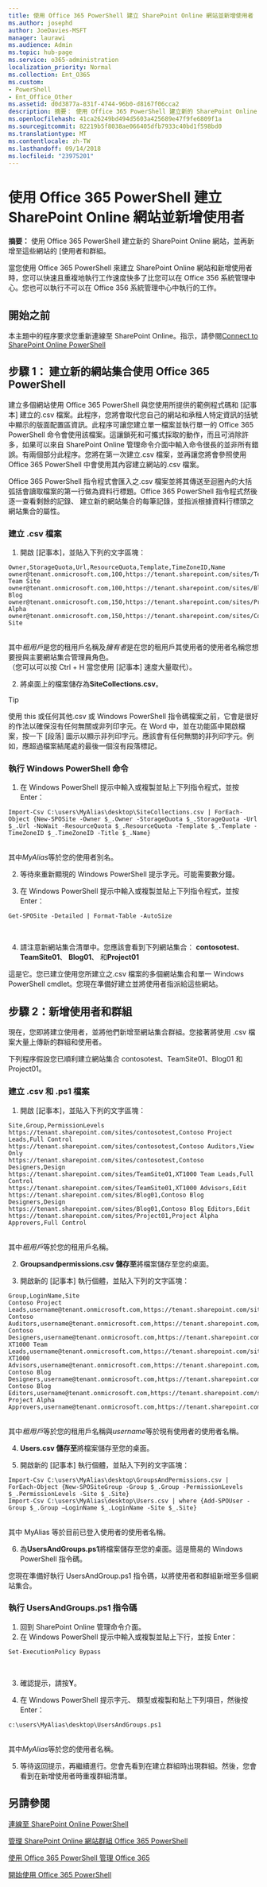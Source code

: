 ```yaml
---
title: 使用 Office 365 PowerShell 建立 SharePoint Online 網站並新增使用者
ms.author: josephd
author: JoeDavies-MSFT
manager: laurawi
ms.audience: Admin
ms.topic: hub-page
ms.service: o365-administration
localization_priority: Normal
ms.collection: Ent_O365
ms.custom:
- PowerShell
- Ent_Office_Other
ms.assetid: d0d3877a-831f-4744-96b0-d8167f06cca2
description: 摘要： 使用 Office 365 PowerShell 建立新的 SharePoint Online 網站，並再新增至這些網站的 [使用者和群組。
ms.openlocfilehash: 41ca26249bd494d5603a425689e47f9fe6809f1a
ms.sourcegitcommit: 82219b5f8038ae066405dfb7933c40bd1f598bd0
ms.translationtype: MT
ms.contentlocale: zh-TW
ms.lasthandoff: 09/14/2018
ms.locfileid: "23975201"
---
```

# <a name="create-sharepoint-online-sites-and-add-users-with-office-365-powershell"></a>使用 Office 365 PowerShell 建立 SharePoint Online 網站並新增使用者

 **摘要：** 使用 Office 365 PowerShell 建立新的 SharePoint Online 網站，並再新增至這些網站的 [使用者和群組。

當您使用 Office 365 PowerShell 來建立 SharePoint Online 網站和新增使用者時，您可以快速且重複地執行工作速度快多了比您可以在 Office 356 系統管理中心。您也可以執行不可以在 Office 356 系統管理中心中執行的工作。 

## <a name="before-you-begin"></a>開始之前

本主題中的程序要求您重新連線至 SharePoint Online。指示，請參閱[Connect to SharePoint Online PowerShell](https://docs.microsoft.com/en-us/powershell/sharepoint/sharepoint-online/connect-sharepoint-online?view=sharepoint-ps)

## <a name="step-1-create-new-site-collections-using-office-365-powershell"></a>步驟 1： 建立新的網站集合使用 Office 365 PowerShell

建立多個網站使用 Office 365 PowerShell 與您使用所提供的範例程式碼和 [記事本] 建立的.csv 檔案。此程序，您將會取代您自己的網站和承租人特定資訊的括號中顯示的版面配置區資訊。此程序可讓您建立單一檔案並執行單一的 Office 365 PowerShell 命令會使用該檔案。這讓鎖死和可攜式採取的動作，而且可消除許多，如果可以來自 SharePoint Online 管理命令介面中輸入命令很長的並非所有錯誤。有兩個部分此程序。您將在第一次建立.csv 檔案，並再讓您將會參照使用 Office 365 PowerShell 中會使用其內容建立網站的.csv 檔案。

Office 365 PowerShell 指令程式會匯入之.csv 檔案並將其傳送至迴圈內的大括弧括會讀取檔案的第一行做為資料行標題。Office 365 PowerShell 指令程式然後逐一查看剩餘的記錄、 建立新的網站集合的每筆記錄，並指派根據資料行標頭之網站集合的屬性。

### <a name="create-a-csv-file"></a>建立 .csv 檔案

1. 開啟 [記事本]，並貼入下列的文字區塊：<br/>

```
Owner,StorageQuota,Url,ResourceQuota,Template,TimeZoneID,Name
owner@tenant.onmicrosoft.com,100,https://tenant.sharepoint.com/sites/TeamSite01,25,EHS#1,10,Contoso Team Site
owner@tenant.onmicrosoft.com,100,https://tenant.sharepoint.com/sites/Blog01,25,BLOG#0,10,Contoso Blog
owner@tenant.onmicrosoft.com,150,https://tenant.sharepoint.com/sites/Project01,25,PROJECTSITE#0,10,Project Alpha
owner@tenant.onmicrosoft.com,150,https://tenant.sharepoint.com/sites/Community01,25,COMMUNITY#0,10,Community Site
```
<br/>其中*租用戶*是您的租用戶名稱及*擁有者*是在您的租用戶其使用者的使用者名稱您想要授與主要網站集合管理員角色。<br/>（您可以可以按 Ctrl + H 當您使用 [記事本] 速度大量取代）。<br/>

2. 將桌面上的檔案儲存為**SiteCollections.csv**。<br/>

> [!TIP]
> 使用 this 或任何其他.csv 或 Windows PowerShell 指令碼檔案之前，它會是很好的作法以確保沒有任何無關或非列印字元。在 Word 中，並在功能區中開啟檔案，按一下 [段落] 圖示以顯示非列印字元。應該會有任何無關的非列印字元。例如，應超過檔案結尾處的最後一個沒有段落標記。

### <a name="run-the-windows-powershell-command"></a>執行 Windows PowerShell 命令

1. 在 Windows PowerShell 提示中輸入或複製並貼上下列指令程式，並按 Enter：<br/>
```
Import-Csv C:\users\MyAlias\desktop\SiteCollections.csv | ForEach-Object {New-SPOSite -Owner $_.Owner -StorageQuota $_.StorageQuota -Url $_.Url -NoWait -ResourceQuota $_.ResourceQuota -Template $_.Template -TimeZoneID $_.TimeZoneID -Title $_.Name}
```
<br/>其中*MyAlias*等於您的使用者別名。<br/>

2. 等待來重新顯現的 Windows PowerShell 提示字元。可能需要數分鐘。<br/>

3. 在 Windows PowerShell 提示中輸入或複製並貼上下列指令程式，並按 Enter：<br/>

```
Get-SPOSite -Detailed | Format-Table -AutoSize
```
<br/>

4. 請注意新網站集合清單中。您應該會看到下列網站集合： **contosotest**、 **TeamSite01**、 **Blog01**、 和**Project01**

這是它。您已建立使用您所建立之.csv 檔案的多個網站集合和單一 Windows PowerShell cmdlet。您現在準備好建立並將使用者指派給這些網站。

## <a name="step-2-add-users-and-groups"></a>步驟 2：新增使用者和群組

現在，您即將建立使用者，並將他們新增至網站集合群組。您接著將使用 .csv 檔案大量上傳新的群組和使用者。

下列程序假設您已順利建立網站集合 contosotest、TeamSite01、Blog01 和 Project01。

### <a name="create-csv-and-ps1-files"></a>建立 .csv 和 .ps1 檔案

1. 開啟 [記事本]，並貼入下列的文字區塊：<br/>
```
Site,Group,PermissionLevels
https://tenant.sharepoint.com/sites/contosotest,Contoso Project Leads,Full Control
https://tenant.sharepoint.com/sites/contosotest,Contoso Auditors,View Only
https://tenant.sharepoint.com/sites/contosotest,Contoso Designers,Design
https://tenant.sharepoint.com/sites/TeamSite01,XT1000 Team Leads,Full Control
https://tenant.sharepoint.com/sites/TeamSite01,XT1000 Advisors,Edit
https://tenant.sharepoint.com/sites/Blog01,Contoso Blog Designers,Design
https://tenant.sharepoint.com/sites/Blog01,Contoso Blog Editors,Edit
https://tenant.sharepoint.com/sites/Project01,Project Alpha Approvers,Full Control
```
<br/>其中*租用戶*等於您的租用戶名稱。<br/>

2. **Groupsandpermissions.csv 儲存至**將檔案儲存至您的桌面。<br/>

3. 開啟新的 [記事本] 執行個體，並貼入下列的文字區塊：<br/>

```
Group,LoginName,Site
Contoso Project Leads,username@tenant.onmicrosoft.com,https://tenant.sharepoint.com/sites/contosotest
Contoso Auditors,username@tenant.onmicrosoft.com,https://tenant.sharepoint.com/sites/contosotest
Contoso Designers,username@tenant.onmicrosoft.com,https://tenant.sharepoint.com/sites/contosotest
XT1000 Team Leads,username@tenant.onmicrosoft.com,https://tenant.sharepoint.com/sites/TeamSite01
XT1000 Advisors,username@tenant.onmicrosoft.com,https://tenant.sharepoint.com/sites/TeamSite01
Contoso Blog Designers,username@tenant.onmicrosoft.com,https://tenant.sharepoint.com/sites/Blog01
Contoso Blog Editors,username@tenant.onmicrosoft.com,https://tenant.sharepoint.com/sites/Blog01
Project Alpha Approvers,username@tenant.onmicrosoft.com,https://tenant.sharepoint.com/sites/Project01
```
<br/>其中*租用戶*等於您的租用戶名稱與*username*等於現有使用者的使用者名稱。<br/>

4. **Users.csv 儲存至**將檔案儲存至您的桌面。<br/>

5. 開啟新的 [記事本] 執行個體，並貼入下列的文字區塊：<br/>

```
Import-Csv C:\users\MyAlias\desktop\GroupsAndPermissions.csv | ForEach-Object {New-SPOSiteGroup -Group $_.Group -PermissionLevels $_.PermissionLevels -Site $_.Site}
Import-Csv C:\users\MyAlias\desktop\Users.csv | where {Add-SPOUser -Group $_.Group –LoginName $_.LoginName -Site $_.Site}
```
<br/>其中 MyAlias 等於目前已登入使用者的使用者名稱。<br/>

6. 為**UsersAndGroups.ps1**將檔案儲存至您的桌面。這是簡易的 Windows PowerShell 指令碼。

您現在準備好執行 UsersAndGroup.ps1 指令碼，以將使用者和群組新增至多個網站集合。

### <a name="run-usersandgroupsps1-script"></a>執行 UsersAndGroups.ps1 指令碼

1. 回到 SharePoint Online 管理命令介面。<br/>
2. 在 Windows PowerShell 提示中輸入或複製並貼上下行，並按 Enter：<br/>
```
Set-ExecutionPolicy Bypass
```
<br/>

3. 確認提示，請按**Y**。<br/>

4. 在 Windows PowerShell 提示字元、 類型或複製和貼上下列項目，然後按 Enter：<br/>

```
c:\users\MyAlias\desktop\UsersAndGroups.ps1
```
<br/>其中*MyAlias*等於您的使用者名稱。<br/>

5. 等待返回提示，再繼續進行。您會先看到在建立群組時出現群組。然後，您會看到在新增使用者時重複群組清單。

## <a name="see-also"></a>另請參閱

[連線至 SharePoint Online PowerShell](https://docs.microsoft.com/powershell/sharepoint/sharepoint-online/connect-sharepoint-online?view=sharepoint-ps)

[管理 SharePoint Online 網站群組 Office 365 PowerShell](manage-sharepoint-site-groups-with-powershell.md)

[使用 Office 365 PowerShell 管理 Office 365](manage-office-365-with-office-365-powershell.md)
  
[開始使用 Office 365 PowerShell](getting-started-with-office-365-powershell.md)


